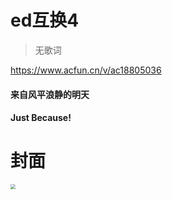 # ed互换4

> 无歌词

https://www.acfun.cn/v/ac18805036

#### 来自风平浪静的明天

#### Just Because!

# 封面

<img src="https://tx-free-imgs.acfun.cn/o_1el0kibp31aje1b2cfsfe144q0.jpeg" style="zoom:50%;" />

